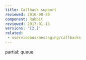 ```yaml
---
title: Callback support
reviewed: 2016-08-30
component: Rabbit
reviewed: 2017-01-13
versions: '[2,]'
related:
 - nservicebus/messaging/callbacks
---
```


partial: queue